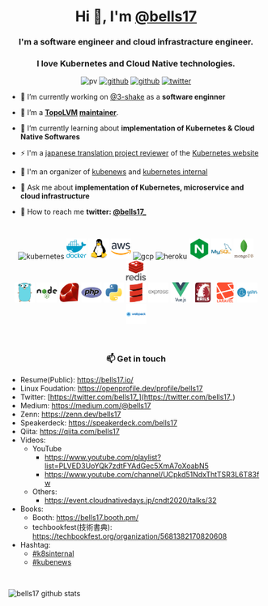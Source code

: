 <h1 align="center">Hi 👋, I'm <a href="https://github.com/bells17">@bells17</a></h1>
<h3 align="center">I'm a software engineer and cloud infrastracture engineer.</h3>
<h3 align="center">I love Kubernetes and Cloud Native technologies.</h3>

<div align="center">
<img src="https://komarev.com/ghpvc/?username=bells17" alt="pv" />
<a href="https://github.com/bells17?tab=followers"><img src="https://img.shields.io/github/followers/bells17?label=Follow%20%40bells17&style=social" alt="github" /></a>
<a href="https://github.com/bells17"><img src="https://img.shields.io/github/stars/bells17?affiliations=OWNER&style=social" alt="github" /></a>
<a href="https://twitter.com/bells17_"><img src="https://img.shields.io/twitter/follow/bells17_?style=social" alt="twitter" /></a>
</div>



- 🔭 I’m currently working on [@3-shake](https://github.com/3-shake) as a **software enginner**

- 🚀 I’m a **[TopoLVM](https://github.com/topolvm/topolvm) [maintainer](https://github.com/topolvm/topolvm/graphs/contributors)**.

- 🌱 I’m currently learning about **implementation of Kubernetes & Cloud Native Softwares**

- ⚡ I'm a [japanese translation project reviewer](https://github.com/orgs/kubernetes/teams/sig-docs-ja-reviews/members) of the [Kubernetes website](https://kubernetes.io/)

- 🍺 I'm an organizer of [kubenews](https://kubenews.connpass.com/) and [kubernetes internal](https://k8sinternal.connpass.com/)

- 💬 Ask me about **implementation of Kubernetes, microservice and cloud infrastructure**

- 👯 How to reach me **twitter: [@bells17_](https://twitter.com/bells17_)**

<br>
<p align="center">
<img src="https://www.vectorlogo.zone/logos/kubernetes/kubernetes-icon.svg" alt="kubernetes" width="40" height="40"/>
<img src="https://raw.githubusercontent.com/devicons/devicon/master/icons/docker/docker-plain-wordmark.svg" alt="docker" width="40" height="40"/>
<img src="https://raw.githubusercontent.com/devicons/devicon/master/icons/linux/linux-original.svg" alt="linux" width="40" height="40"/>
<img src="https://raw.githubusercontent.com/devicons/devicon/master/icons/amazonwebservices/amazonwebservices-original-wordmark.svg" alt="aws" width="40" height="40"/>
<img src="https://www.vectorlogo.zone/logos/google_cloud/google_cloud-icon.svg" alt="gcp" width="40" height="40"/>
<img src="https://www.vectorlogo.zone/logos/heroku/heroku-icon.svg" alt="heroku" width="40" height="40"/>
<img src="https://raw.githubusercontent.com/devicons/devicon/master/icons/nginx/nginx-original.svg" alt="nginx" width="40" height="40"/>
<img src="https://raw.githubusercontent.com/devicons/devicon/master/icons/mysql/mysql-original-wordmark.svg" alt="mysql" width="40" height="40"/>
<img src="https://raw.githubusercontent.com/devicons/devicon/master/icons/mongodb/mongodb-original-wordmark.svg" alt="mongodb" width="40" height="40"/>
<img src="https://raw.githubusercontent.com/devicons/devicon/master/icons/redis/redis-original-wordmark.svg" alt="redis" width="40" height="40"/>

<br>
<img src="https://raw.githubusercontent.com/devicons/devicon/master/icons/go/go-original.svg" alt="go" width="40" height="40"/>
<img src="https://raw.githubusercontent.com/devicons/devicon/master/icons/nodejs/nodejs-original-wordmark.svg" alt="nodejs" width="40" height="40"/>
<img src="https://raw.githubusercontent.com/devicons/devicon/master/icons/ruby/ruby-original.svg" alt="ruby" width="40" height="40"/>
<img src="https://raw.githubusercontent.com/devicons/devicon/master/icons/php/php-original.svg" alt="php" width="40" height="40"/>
<img src="https://raw.githubusercontent.com/devicons/devicon/master/icons/python/python-original.svg" alt="python" width="40" height="40"/>
<img src="https://raw.githubusercontent.com/devicons/devicon/master/icons/scala/scala-original.svg" alt="scala" width="40" height="40"/>
<img src="https://raw.githubusercontent.com/devicons/devicon/master/icons/express/express-original-wordmark.svg" alt="express" width="40" height="40"/>
<img src="https://raw.githubusercontent.com/devicons/devicon/master/icons/vuejs/vuejs-original-wordmark.svg" alt="vuejs" width="40" height="40"/>
<img src="https://raw.githubusercontent.com/devicons/devicon/master/icons/rails/rails-original-wordmark.svg" alt="rails" width="40" height="40"/>
<img src="https://raw.githubusercontent.com/devicons/devicon/master/icons/laravel/laravel-plain-wordmark.svg" alt="laravel" width="40" height="40"/>
<img src="https://raw.githubusercontent.com/devicons/devicon/master/icons/yarn/yarn-original-wordmark.svg" alt="yarn" width="40" height="40"/>
<img src="https://raw.githubusercontent.com/devicons/devicon/master/icons/webpack/webpack-original-wordmark.svg" alt="webpack" width="40" height="40"/>
</p>
<br>


<h3 align="center">📫 Get in touch</h3>

- Resume(Public): https://bells17.io/
- Linux Foudation: https://openprofile.dev/profile/bells17
- Twitter: [https://twitter.com/bells17_](https://twitter.com/bells17_)
- Medium: https://medium.com/@bells17
- Zenn: https://zenn.dev/bells17
- Speakerdeck: https://speakerdeck.com/bells17
- Qiita: https://qiita.com/bells17
- Videos:
  - YouTube
    - https://www.youtube.com/playlist?list=PLVED3UoYQk7zdtFYAdGec5XmA7oXoabN5
    - https://www.youtube.com/channel/UCpkd51NdxThtTSR3L6T83fw
  - Others:
    - https://event.cloudnativedays.jp/cndt2020/talks/32
- Books:
  - Booth: https://bells17.booth.pm/
  - techbookfest(技術書典): https://techbookfest.org/organization/5681382170820608
- Hashtag:
  - [#k8sinternal](https://twitter.com/search?q=%23k8sinternal)
  - [#kubenews](https://twitter.com/search?q=%23kubenews)


<br>

![bells17 github stats](https://github-readme-stats.vercel.app/api?username=bells17&show_icons=true&hide_border=true&count_private=true&&theme=monokai)

